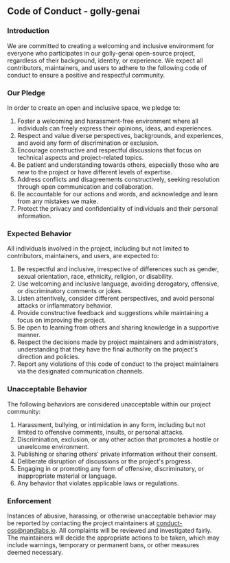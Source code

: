 ## Code of Conduct - golly-genai

### Introduction

We are committed to creating a welcoming and inclusive environment for everyone
who participates in our golly-genai open-source project, regardless of their
background, identity, or experience. We expect all contributors, maintainers,
and users to adhere to the following code of conduct to ensure a positive and
respectful community.

### Our Pledge

In order to create an open and inclusive space, we pledge to:

1. Foster a welcoming and harassment-free environment where all individuals can
   freely express their opinions, ideas, and experiences.
2. Respect and value diverse perspectives, backgrounds, and experiences, and
   avoid any form of discrimination or exclusion.
3. Encourage constructive and respectful discussions that focus on technical
   aspects and project-related topics.
4. Be patient and understanding towards others, especially those who are new to
   the project or have different levels of expertise.
5. Address conflicts and disagreements constructively, seeking resolution
   through open communication and collaboration.
6. Be accountable for our actions and words, and acknowledge and learn from any
   mistakes we make.
7. Protect the privacy and confidentiality of individuals and their personal
   information.

### Expected Behavior

All individuals involved in the project, including but not limited to
contributors, maintainers, and users, are expected to:

1. Be respectful and inclusive, irrespective of differences such as gender,
   sexual orientation, race, ethnicity, religion, or disability.
2. Use welcoming and inclusive language, avoiding derogatory, offensive, or
   discriminatory comments or jokes.
3. Listen attentively, consider different perspectives, and avoid personal
   attacks or inflammatory behavior.
4. Provide constructive feedback and suggestions while maintaining a focus on
   improving the project.
5. Be open to learning from others and sharing knowledge in a supportive manner.
6. Respect the decisions made by project maintainers and administrators,
   understanding that they have the final authority on the project's direction
   and policies.
7. Report any violations of this code of conduct to the project maintainers via
   the designated communication channels.

### Unacceptable Behavior

The following behaviors are considered unacceptable within our project
community:

1. Harassment, bullying, or intimidation in any form, including but not limited
   to offensive comments, insults, or personal attacks.
2. Discrimination, exclusion, or any other action that promotes a hostile or
   unwelcome environment.
3. Publishing or sharing others' private information without their consent.
4. Deliberate disruption of discussions or the project's progress.
5. Engaging in or promoting any form of offensive, discriminatory, or
   inappropriate material or language.
6. Any behavior that violates applicable laws or regulations.

### Enforcement

Instances of abusive, harassing, or otherwise unacceptable behavior may be
reported by contacting the project maintainers at
[conduct-oss@nandlabs.io](mailto:conduct-oss@nandlabs.io). All complaints will
be reviewed and investigated fairly. The maintainers will decide the appropriate actions to be taken, which may
include warnings, temporary or permanent bans, or other measures deemed
necessary.

